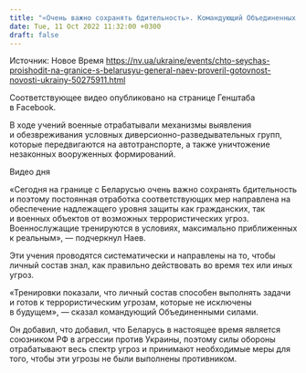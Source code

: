 ```yaml
---
title: "«Очень важно сохранять бдительность». Командующий Объединенных сил проверил готовность спецподразделений на границе с Беларусью"
date: Tue, 11 Oct 2022 11:32:00 +0300
draft: false
---
```

Источник: Новое Время https://nv.ua/ukraine/events/chto-seychas-proishodit-na-granice-s-belarusyu-general-naev-proveril-gotovnost-novosti-ukrainy-50275911.html


Соответствующее видео опубликовано на странице Генштаба в Facebook.

В ходе учений военные отрабатывали механизмы выявления и обезвреживания условных диверсионно-разведывательных групп, которые передвигаются на автотранспорте, а также уничтожение незаконных вооруженных формирований.

 Видео дня   

«Сегодня на границе с Беларусью очень важно сохранять бдительность и поэтому постоянная отработка соответствующих мер направлена ​​на обеспечение надлежащего уровня защиты как гражданских, так и военных объектов от возможных террористических угроз. Военнослужащие тренируются в условиях, максимально приближенных к реальным», — подчеркнул Наев.

Эти учения проводятся систематически и направлены на то, чтобы личный состав знал, как правильно действовать во время тех или иных угроз.

«Тренировки показали, что личный состав способен выполнять задачи и готов к террористическим угрозам, которые не исключены в будущем», — сказал командующий Объединенными силами.

Он добавил, что добавил, что Беларусь в настоящее время является союзником РФ в агрессии против Украины, поэтому силы обороны отрабатывают весь спектр угроз и принимают необходимые меры для того, чтобы эти угрозы не были выполнены противником.
